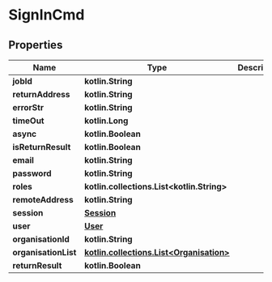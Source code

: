 
# SignInCmd

## Properties
Name | Type | Description | Notes
------------ | ------------- | ------------- | -------------
**jobId** | **kotlin.String** |  | 
**returnAddress** | **kotlin.String** |  | 
**errorStr** | **kotlin.String** |  | 
**timeOut** | **kotlin.Long** |  | 
**async** | **kotlin.Boolean** |  | 
**isReturnResult** | **kotlin.Boolean** |  | 
**email** | **kotlin.String** |  | 
**password** | **kotlin.String** |  | 
**roles** | **kotlin.collections.List&lt;kotlin.String&gt;** |  | 
**remoteAddress** | **kotlin.String** |  | 
**session** | [**Session**](Session.md) |  | 
**user** | [**User**](User.md) |  | 
**organisationId** | **kotlin.String** |  | 
**organisationList** | [**kotlin.collections.List&lt;Organisation&gt;**](Organisation.md) |  | 
**returnResult** | **kotlin.Boolean** |  |  [optional]




